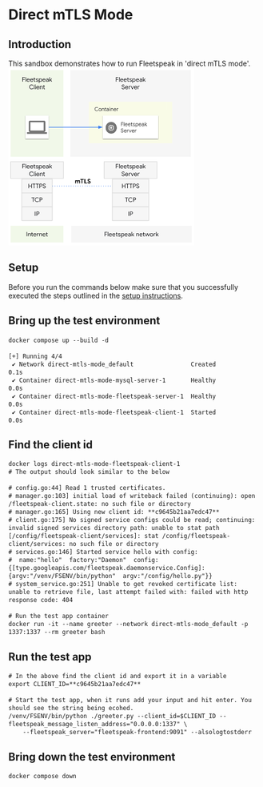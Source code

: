 # Direct mTLS Mode

## Introduction
This sandbox demonstrates how to run Fleetspeak in 'direct mTLS mode'.  
![Direct MTLS Mode](../diagrams/directMode_355.png "Direct MTLS Mode")

## Setup
Before you run the commands below make sure that you successfully executed the steps outlined in the [setup instructions](../../sandboxes.md#setup-instructions).

## Bring up the test environment
```
docker compose up --build -d

[+] Running 4/4
 ✔ Network direct-mtls-mode_default                Created                                                                                                           0.1s 
 ✔ Container direct-mtls-mode-mysql-server-1       Healthy                                                                                                           0.0s 
 ✔ Container direct-mtls-mode-fleetspeak-server-1  Healthy                                                                                                           0.0s 
 ✔ Container direct-mtls-mode-fleetspeak-client-1  Started                                                                                                           0.0s 
```

## Find the client id
```
docker logs direct-mtls-mode-fleetspeak-client-1
# The output should look similar to the below

# config.go:44] Read 1 trusted certificates.
# manager.go:103] initial load of writeback failed (continuing): open /fleetspeak-client.state: no such file or directory
# manager.go:165] Using new client id: **c9645b21aa7edc47**
# client.go:175] No signed service configs could be read; continuing: invalid signed services directory path: unable to stat path [/config/fleetspeak-client/services]: stat /config/fleetspeak-client/services: no such file or directory
# services.go:146] Started service hello with config:
#  name:"hello"  factory:"Daemon"  config:{[type.googleapis.com/fleetspeak.daemonservice.Config]:{argv:"/venv/FSENV/bin/python"  argv:"/config/hello.py"}}
# system_service.go:251] Unable to get revoked certificate list: unable to retrieve file, last attempt failed with: failed with http response code: 404

# Run the test app container
docker run -it --name greeter --network direct-mtls-mode_default -p 1337:1337 --rm greeter bash
```

## Run the test app
```
# In the above find the client id and export it in a variable
export CLIENT_ID=**c9645b21aa7edc47**

# Start the test app, when it runs add your input and hit enter. You should see the string being ecohed.
/venv/FSENV/bin/python ./greeter.py --client_id=$CLIENT_ID --fleetspeak_message_listen_address="0.0.0.0:1337" \
    --fleetspeak_server="fleetspeak-frontend:9091" --alsologtostderr
```

## Bring down the test environment
```
docker compose down
```
